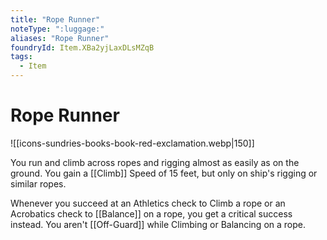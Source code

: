 ```yaml
---
title: "Rope Runner"
noteType: ":luggage:"
aliases: "Rope Runner"
foundryId: Item.XBa2yjLaxDLsMZqB
tags:
  - Item
---
```


# Rope Runner
![[icons-sundries-books-book-red-exclamation.webp|150]]

You run and climb across ropes and rigging almost as easily as on the ground. You gain a [[Climb]] Speed of 15 feet, but only on ship's rigging or similar ropes.

Whenever you succeed at an Athletics check to Climb a rope or an Acrobatics check to [[Balance]] on a rope, you get a critical success instead. You aren't [[Off-Guard]] while Climbing or Balancing on a rope.
